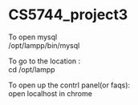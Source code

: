 # CS5744_project3

To open mysql     
/opt/lampp/bin/mysql  

To go to the location :   
cd /opt/lampp   

To open up the contrl panel(or faqs):     
open localhost in chrome







